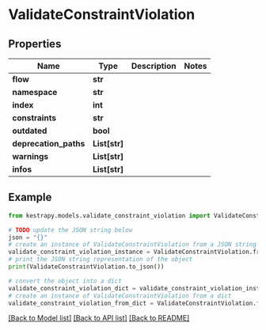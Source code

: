 # ValidateConstraintViolation


## Properties

Name | Type | Description | Notes
------------ | ------------- | ------------- | -------------
**flow** | **str** |  | 
**namespace** | **str** |  | 
**index** | **int** |  | 
**constraints** | **str** |  | 
**outdated** | **bool** |  | 
**deprecation_paths** | **List[str]** |  | 
**warnings** | **List[str]** |  | 
**infos** | **List[str]** |  | 

## Example

```python
from kestrapy.models.validate_constraint_violation import ValidateConstraintViolation

# TODO update the JSON string below
json = "{}"
# create an instance of ValidateConstraintViolation from a JSON string
validate_constraint_violation_instance = ValidateConstraintViolation.from_json(json)
# print the JSON string representation of the object
print(ValidateConstraintViolation.to_json())

# convert the object into a dict
validate_constraint_violation_dict = validate_constraint_violation_instance.to_dict()
# create an instance of ValidateConstraintViolation from a dict
validate_constraint_violation_from_dict = ValidateConstraintViolation.from_dict(validate_constraint_violation_dict)
```
[[Back to Model list]](../README.md#documentation-for-models) [[Back to API list]](../README.md#documentation-for-api-endpoints) [[Back to README]](../README.md)


